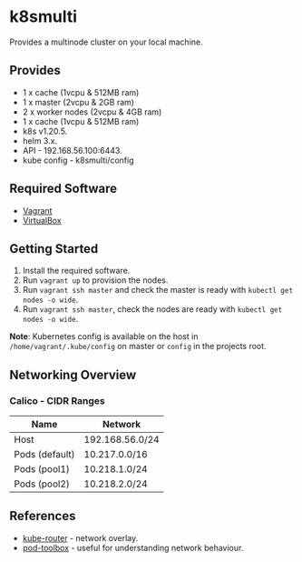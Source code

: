 # k8smulti

Provides a multinode cluster on your local machine.

## Provides

  - 1 x cache (1vcpu & 512MB ram)
  - 1 x master (2vcpu & 2GB ram)
  - 2 x worker nodes (2vcpu & 4GB ram)
  - 1 x cache (1vcpu & 512MB ram)
  - k8s v1.20.5.
  - helm 3.x.
  - API - 192.168.56.100:6443.
  - kube config - k8smulti/config

## Required Software

  - [Vagrant](https://www.vagrantup.com)
  - [VirtualBox](https://www.virtualbox.org)

## Getting Started

 1. Install the required software.
 2. Run `vagrant up` to provision the nodes.
 3. Run `vagrant ssh master` and check the master is ready with `kubectl get nodes -o wide`.
 4. Run `vagrant ssh master`, check the nodes are ready with `kubectl get nodes -o wide`.

**Note**: Kubernetes config is available on the host in `/home/vagrant/.kube/config` on master or `config` in the projects root.

## Networking Overview

### Calico - CIDR Ranges

| Name           | Network          |
| -------------- | ---------------- |
| Host           | 192.168.56.0/24 |
| Pods (default) | 10.217.0.0/16    |
| Pods (pool1)   | 10.218.1.0/24    |
| Pods (pool2)   | 10.218.2.0/24    |

## References

- [kube-router](https://github.com/cloudnativelabs/kube-router/blob/master/docs/index.md) - network overlay.
- [pod-toolbox](https://github.com/cloudnativelabs/kube-router/blob/master/docs/pod-toolbox.md#pod-toolbox) - useful for understanding network behaviour.
